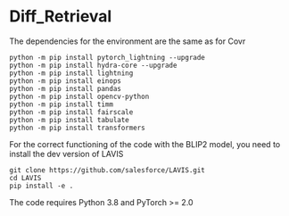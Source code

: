 # Diff_Retrieval
The dependencies for the environment are the same as for Covr
```
python -m pip install pytorch_lightning --upgrade
python -m pip install hydra-core --upgrade
python -m pip install lightning
python -m pip install einops
python -m pip install pandas
python -m pip install opencv-python
python -m pip install timm
python -m pip install fairscale
python -m pip install tabulate
python -m pip install transformers
```

For the correct functioning of the code with the BLIP2 model, you need to install the dev version of LAVIS

```
git clone https://github.com/salesforce/LAVIS.git
cd LAVIS
pip install -e .
```
The code requires Python 3.8 and PyTorch >= 2.0
